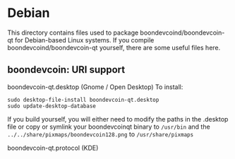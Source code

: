 
Debian
====================
This directory contains files used to package boondevcoind/boondevcoin-qt
for Debian-based Linux systems. If you compile boondevcoind/boondevcoin-qt yourself, there are some useful files here.

## boondevcoin: URI support ##


boondevcoin-qt.desktop  (Gnome / Open Desktop)
To install:

	sudo desktop-file-install boondevcoin-qt.desktop
	sudo update-desktop-database

If you build yourself, you will either need to modify the paths in
the .desktop file or copy or symlink your boondevcoinqt binary to `/usr/bin`
and the `../../share/pixmaps/boondevcoin128.png` to `/usr/share/pixmaps`

boondevcoin-qt.protocol (KDE)

